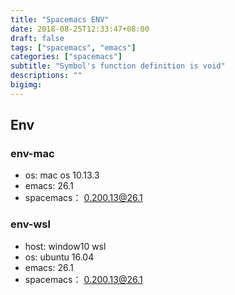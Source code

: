 ```yaml
---
title: "Spacemacs ENV"
date: 2018-08-25T12:33:47+08:00
draft: false
tags: ["spacemacs", "emacs"]
categories: ["spacemacs"]
subtitle: "Symbol's function definition is void"
descriptions: ""
bigimg:
---
```


## Env

### env-mac
- os: mac os 10.13.3
- emacs: 26.1
- spacemacs： 0.200.13@26.1

### env-wsl
- host: window10 wsl
- os: ubuntu 16.04
- emacs: 26.1
- spacemacs： 0.200.13@26.1


